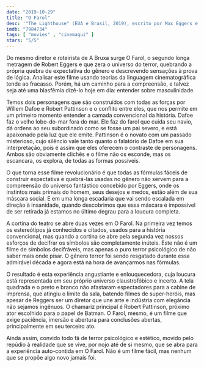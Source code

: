 ```yaml
---
date: "2019-10-29"
title: "O Farol"
desc: '"The Lighthouse" (EUA e Brasil, 2019), escrito por Max Eggers e Robert Eggers, dirigido por Robert Eggers, com Willem Dafoe, Robert Pattinson e Valeriia Karaman. Escrito para o CinemAqui na cobertura da #mostrasp.'
imdb: "7984734"
tags: [ "movies" , "cinemaqui" ]
stars: "5/5"
---
```

Do mesmo diretor e roteirista de A Bruxa surge O Farol, o segundo longa metragem de Robert Eggers e que zera o universo do terror, quebrando a própria quebra de expectativa do gênero e descrevendo sensações à prova de lógica. Analisar este filme usando teorias da linguagem cinematográfica tende ao fracasso. Porém, há um caminho para a compreensão, e talvez seja até uma blasfêmia dizê-lo hoje em dia: entender sobre masculinidade.

Temos dois personagens que são construídos com todas as forças por Willem Dafoe e Robert Pattinson e o conflito entre eles, que nos permite em um primeiro momento entender a camada convencional da história. Dafoe faz o velho lobo-do-mar fora do mar. Ele faz do farol que cuida seu navio, dá ordens ao seu subordinado como se fosse um pai severo, e está apaixonado pela luz que ele emite. Pattinson é o novato com um passado misterioso, cujo silêncio vale tanto quanto o falatório de Dafoe em sua interpretação, pois é assim que eles oferecem o contraste de personagens. Ambos são obviamente clichês e o filme não os esconde, mas os escancara, os explora, de todas as formas possíveis.

O que torna esse filme revolucionário é que todas as fórmulas fáceis de construir expectativa e quebrá-las usadas no gênero não servem para a compreensão do universo fantástico concebido por Eggers, onde os instintos mais primais do homem, seus desejos e medos, estão além de sua máscara social. E em uma longa escadaria que vai sendo escalada em direção à insanidade, quando descobrimos que essa máscara é impossível de ser retirada já estamos no último degrau para a loucura completa.

A cortina do teatro se abre duas vezes em O Farol. Na primeira vez temos os estereótipos já conhecidos e citados, usados para a história convencional, mas quando a cortina se abre pela segunda vez nossos esforços de decifrar os símbolos são completamente inúteis. Este não é um filme de símbolos decifráveis, mas apenas o puro terror psicológico de não saber mais onde pisar. O gênero terror foi sendo resgatado durante essa admirável década e agora está na hora de avançarmos nas fórmulas.

O resultado é esta experiência angustiante e enlouquecedora, cuja loucura está representada em seu próprio universo claustrofóbico e incerto. A tela quadrada e o preto e branco não afastaram espectadores para a cabine de imprensa, que atingiu o limite da sala, batendo filmes de super-heróis, mas apesar de Reggers ser um diretor que une arte e indústria com elegância não sejamos ingênuos. O chamariz principal é Robert Pattinson, próximo ator escolhido para o papel de Batman. O Farol, mesmo, é um filme que exige paciência, imersão e abertura para conclusões abertas, principalmente em seu terceiro ato.

Ainda assim, convido todo fã de terror psicológico e estético, movido pelo repúdio à realidade que se vive, por nojo até de si mesmo, que se abra para a experiência auto-contida em O Farol. Não é um filme fácil, mas nenhum que se propõe algo novo jamais foi.
